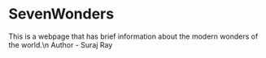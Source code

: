 # SevenWonders
This is a webpage that has brief information about the modern wonders of the world.\n
Author - Suraj Ray
